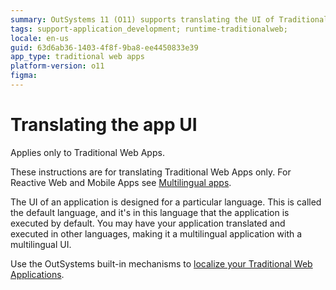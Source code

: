 ```yaml
---
summary: OutSystems 11 (O11) supports translating the UI of Traditional Web Apps into multiple languages using built-in localization mechanisms.
tags: support-application_development; runtime-traditionalweb;
locale: en-us
guid: 63d6ab36-1403-4f8f-9ba8-ee4450833e39
app_type: traditional web apps
platform-version: o11
figma:
---
```


# Translating the app UI

<div class="info" markdown="1">

Applies only to Traditional Web Apps.

</div>

<div class="info" markdown="1">

These instructions are for translating Traditional Web Apps only. For Reactive Web and Mobile Apps see [Multilingual apps](../multilingual-tp/intro.md).  

</div>

The UI of an application is designed for a particular language. This is called the default language, and it's in this language that the application is executed by default. You may have your application translated and executed in other languages, making it a multilingual application with a multilingual UI.

Use the OutSystems built-in mechanisms to [localize your Traditional Web Applications](multilingual-web.md).
